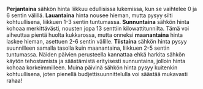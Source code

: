 **Perjantaina** sähkön hinta liikkuu edullisissa lukemissa, kun se vaihtelee 0 ja 6 sentin välillä. **Lauantaina** hinta nousee hieman, mutta pysyy silti kohtuullisena, liikkuen 1-3 sentin tuntumassa. **Sunnuntaina** sähkön hinta kohoaa merkittävästi, nousten jopa 13 senttiin kilowattitunnilta. Tämä voi aiheuttaa pientä huolta kukkarossa, mutta onneksi **maanantaina** hinta laskee hieman, asettuen 2-6 sentin välille. **Tiistaina** sähkön hinta pysyy suunnilleen samalla tasolla kuin maanantaina, liikkuen 2-5 sentin tuntumassa. Näiden päivien perusteella kannattaa ehkä harkita sähkön käytön tehostamista ja säästämistä erityisesti sunnuntaina, jolloin hinta kohoaa korkeimmilleen. Muina päivinä sähkön hinta pysyy kuitenkin kohtuullisena, joten pienellä budjettisuunnittelulla voi säästää mukavasti rahaa!
